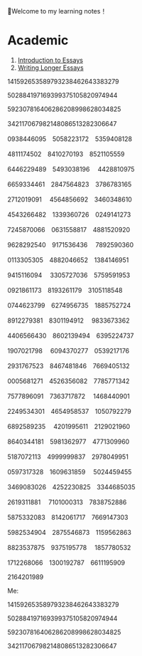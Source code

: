:cowboy_hat_face:Welcome to my learning notes！

# Academic

1. [Introduction to Essays](Academic/Introduction_to_Essays.md)
2. [Writing Longer Essays](Academic/Writing_Longer_Essays.md)

141592653589793238462643383279

502884197169399375105820974944

592307816406286208998628034825

342117067982148086513282306647　

0938446095　5058223172　5359408128 　

4811174502　8410270193　8521105559　

6446229489　5493038196 　4428810975　

6659334461　2847564823　3786783165　

2712019091 　4564856692　3460348610　

4543266482　1339360726　0249141273 　

7245870066　0631558817　4881520920　

9628292540　9171536436 　7892590360　

0113305305　4882046652　1384146951　

9415116094 　3305727036　5759591953　

0921861173　8193261179　3105118548 　

0744623799　6274956735　1885752724　

8912279381　8301194912 　9833673362　

4406566430　8602139494　6395224737　

1907021798 　6094370277　0539217176　

2931767523　8467481846　7669405132 　

0005681271　4526356082　7785771342　

7577896091　7363717872 　1468440901　

2249534301　4654958537　1050792279　

6892589235 　4201995611　2129021960　

8640344181　5981362977　4771309960 　

5187072113　4999999837　2978049951　

0597317328　1609631859 　5024459455　

3469083026　4252230825　3344685035　

2619311881 　7101000313　7838752886　

5875332083　8142061717　7669147303 　

5982534904　2875546873　1159562863　

8823537875　9375195778 　1857780532　

1712268066　1300192787　6611195909　

2164201989



Me:

141592653589793238462643383279

502884197169399375105820974944

592307816406286208998628034825

342117067982148086513282306647
